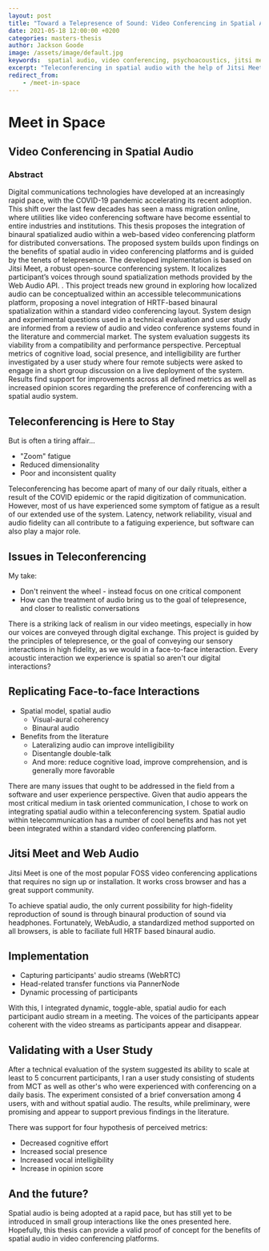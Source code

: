 ```yaml
---
layout: post
title: "Toward a Telepresence of Sound: Video Conferencing in Spatial Audio"
date: 2021-05-18 12:00:00 +0200
categories: masters-thesis
author: Jackson Goode
image: /assets/image/default.jpg
keywords:  spatial audio, video conferencing, psychoacoustics, jitsi meet, master's thesis
excerpt: "Teleconferencing in spatial audio with the help of Jitsi Meet and Web Audio"
redirect_from:
    - /meet-in-space
---
```


# Meet in Space
## Video Conferencing in Spatial Audio

### Abstract

Digital communications technologies have developed at an increasingly rapid pace, with the COVID-19 pandemic accelerating its recent adoption. This shift over the last few decades has seen a mass migration online, where utilities like video conferencing software have become essential to entire industries and institutions. This thesis proposes the integration of binaural spatialized audio within a web-based video conferencing platform for distributed conversations. The proposed system builds upon findings on the benefits of spatial audio in video conferencing platforms and is guided by the tenets of telepresence. The developed implementation is based on Jitsi Meet, a robust open-source conferencing system. It localizes participant’s voices through sound spatialization methods provided by the Web Audio API. . This project treads new ground in exploring how localized audio can be conceptualized within an accessible telecommunications platform, proposing a novel integration of HRTF-based binaural spatialization within a standard video conferencing layout. System design and experimental questions used in a technical evaluation and user study are informed from a review of audio and video conference systems found in the literature and commercial market. The system evaluation suggests its viability from a compatibility and performance perspective. Perceptual metrics of cognitive load, social presence, and intelligibility are further investigated by a user study where four remote subjects were asked to engage in a short group discussion on a live deployment of the system. Results find support for improvements across all defined metrics as well as increased opinion scores regarding the preference of conferencing with a spatial audio system.

## Teleconferencing is Here to Stay

But is often a tiring affair...
* "Zoom" fatigue
* Reduced dimensionality
* Poor and inconsistent quality

Teleconferencing has become apart of many of our daily rituals, either a result of the COVID epidemic or the rapid digitization of communication. However, most of us have experienced some symptom of fatigue as a result of our extended use of the system. Latency, network reliability, visual and audio fidelity can all contribute to a fatiguing experience, but software can also play a major role.

## Issues in Teleconferencing

My take:
- Don't reinvent the wheel - instead focus on one critical component
- How can the treatment of audio bring us to the goal of telepresence, and closer to realistic conversations

There is a striking lack of realism in our video meetings, especially in how our voices are conveyed through digital exchange. This project is guided by the principles of telepresence, or the goal of conveying our sensory interactions in high fidelity, as we would in a face-to-face interaction. Every acoustic interaction we experience is spatial so aren't our digital interactions?

## Replicating Face-to-face Interactions 

- Spatial model, spatial audio
    * Visual-aural coherency
    * Binaural audio
- Benefits from the literature
    * Lateralizing audio can improve intelligibility
    * Disentangle double-talk
    * And more: reduce cognitive load, improve comprehension, and is generally more favorable


There are many issues that ought to be addressed in the field from a software and user experience perspective. Given that audio appears the most critical medium in task oriented communication, I chose to work on integrating spatial audio within a teleconferencing system. Spatial audio within telecommunication has a number of cool benefits and has not yet been integrated within a standard video conferencing platform.

## Jitsi Meet and Web Audio

Jitsi Meet is one of the most popular FOSS video conferencing applications that requires no sign up or installation. It works cross browser and has a great support community.

To achieve spatial audio, the only current possibility for high-fidelity reproduction of sound is through binaural production of sound via headphones. Fortunately, WebAudio, a standardized method supported on all browsers, is able to faciliate full HRTF based binaural audio.

## Implementation

* Capturing participants' audio streams (WebRTC)
* Head-related transfer functions via PannerNode
* Dynamic processing of participants

With this, I integrated dynamic, toggle-able, spatial audio for each participant audio stream in a meeting. The voices of the participants appear coherent with the video streams as participants appear and disappear.

## Validating with a User Study

After a technical evaluation of the system suggested its ability to scale at least to 5 concurrent participants, I ran a user study consisting of students from MCT as well as other's who were experienced with conferencing on a daily basis. The experiment consisted of a brief conversation among 4 users, with and without spatial audio. The results, while preliminary, were promising and appear to support previous findings in the literature.

There was support for four hypothesis of perceived metrics:
- Decreased cognitive effort
- Increased social presence
- Increased vocal intelligibility
- Increase in opinion score

## And the future?

Spatial audio is being adopted at a rapid pace, but has still yet to be introduced in small group interactions like the ones presented here. Hopefully, this thesis can provide a valid proof of concept for the benefits of spatial audio in video conferencing platforms.

